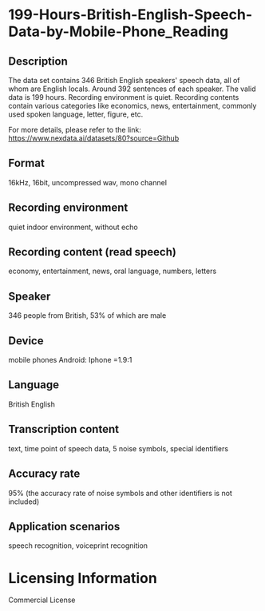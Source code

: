 # 199-Hours-British-English-Speech-Data-by-Mobile-Phone_Reading


## Description
The data set contains 346 British English speakers' speech data, all of whom are English locals. Around 392 sentences of each speaker. The valid data is 199 hours. Recording environment is quiet. Recording contents contain various categories like economics, news, entertainment, commonly used spoken language, letter, figure, etc.

For more details, please refer to the link: https://www.nexdata.ai/datasets/80?source=Github


## Format
16kHz, 16bit, uncompressed wav, mono channel

## Recording environment
quiet indoor environment, without echo

## Recording content (read speech)
economy, entertainment, news, oral language, numbers, letters

## Speaker
346 people from British, 53% of which are male

## Device
mobile phones Android: Iphone =1.9:1

## Language
British English

## Transcription content
text, time point of speech data, 5 noise symbols, special identifiers

## Accuracy rate
95% (the accuracy rate of noise symbols and other identifiers is not included)

## Application scenarios
speech recognition, voiceprint recognition

# Licensing Information
Commercial License
